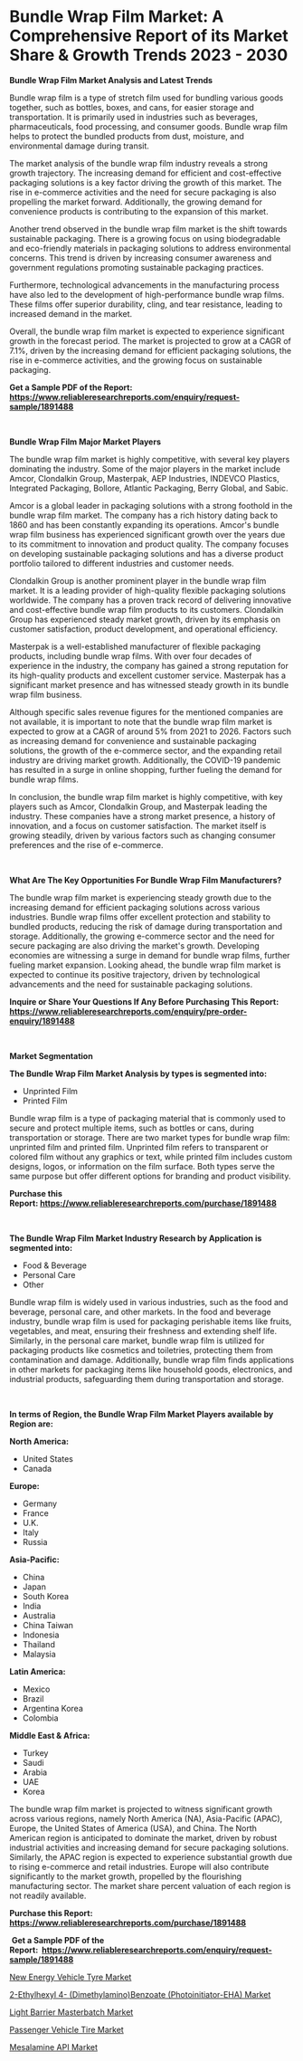 <p><h1>Bundle Wrap Film Market: A Comprehensive Report of its Market Share & Growth Trends 2023 - 2030</h1></p><p><strong>Bundle Wrap Film Market Analysis and Latest Trends</strong></p>
<p><p>Bundle wrap film is a type of stretch film used for bundling various goods together, such as bottles, boxes, and cans, for easier storage and transportation. It is primarily used in industries such as beverages, pharmaceuticals, food processing, and consumer goods. Bundle wrap film helps to protect the bundled products from dust, moisture, and environmental damage during transit.</p><p>The market analysis of the bundle wrap film industry reveals a strong growth trajectory. The increasing demand for efficient and cost-effective packaging solutions is a key factor driving the growth of this market. The rise in e-commerce activities and the need for secure packaging is also propelling the market forward. Additionally, the growing demand for convenience products is contributing to the expansion of this market.</p><p>Another trend observed in the bundle wrap film market is the shift towards sustainable packaging. There is a growing focus on using biodegradable and eco-friendly materials in packaging solutions to address environmental concerns. This trend is driven by increasing consumer awareness and government regulations promoting sustainable packaging practices.</p><p>Furthermore, technological advancements in the manufacturing process have also led to the development of high-performance bundle wrap films. These films offer superior durability, cling, and tear resistance, leading to increased demand in the market.</p><p>Overall, the bundle wrap film market is expected to experience significant growth in the forecast period. The market is projected to grow at a CAGR of 7.1%, driven by the increasing demand for efficient packaging solutions, the rise in e-commerce activities, and the growing focus on sustainable packaging.</p></p>
<p><strong>Get a Sample PDF of the Report:&nbsp; <a href="https://www.reliableresearchreports.com/enquiry/request-sample/1891488">https://www.reliableresearchreports.com/enquiry/request-sample/1891488</a></strong></p>
<p>&nbsp;</p>
<p><strong>Bundle Wrap Film Major Market Players</strong></p>
<p><p>The bundle wrap film market is highly competitive, with several key players dominating the industry. Some of the major players in the market include Amcor, Clondalkin Group, Masterpak, AEP Industries, INDEVCO Plastics, Integrated Packaging, Bollore, Atlantic Packaging, Berry Global, and Sabic.</p><p>Amcor is a global leader in packaging solutions with a strong foothold in the bundle wrap film market. The company has a rich history dating back to 1860 and has been constantly expanding its operations. Amcor's bundle wrap film business has experienced significant growth over the years due to its commitment to innovation and product quality. The company focuses on developing sustainable packaging solutions and has a diverse product portfolio tailored to different industries and customer needs.</p><p>Clondalkin Group is another prominent player in the bundle wrap film market. It is a leading provider of high-quality flexible packaging solutions worldwide. The company has a proven track record of delivering innovative and cost-effective bundle wrap film products to its customers. Clondalkin Group has experienced steady market growth, driven by its emphasis on customer satisfaction, product development, and operational efficiency.</p><p>Masterpak is a well-established manufacturer of flexible packaging products, including bundle wrap films. With over four decades of experience in the industry, the company has gained a strong reputation for its high-quality products and excellent customer service. Masterpak has a significant market presence and has witnessed steady growth in its bundle wrap film business.</p><p>Although specific sales revenue figures for the mentioned companies are not available, it is important to note that the bundle wrap film market is expected to grow at a CAGR of around 5% from 2021 to 2026. Factors such as increasing demand for convenience and sustainable packaging solutions, the growth of the e-commerce sector, and the expanding retail industry are driving market growth. Additionally, the COVID-19 pandemic has resulted in a surge in online shopping, further fueling the demand for bundle wrap films.</p><p>In conclusion, the bundle wrap film market is highly competitive, with key players such as Amcor, Clondalkin Group, and Masterpak leading the industry. These companies have a strong market presence, a history of innovation, and a focus on customer satisfaction. The market itself is growing steadily, driven by various factors such as changing consumer preferences and the rise of e-commerce.</p></p>
<p>&nbsp;</p>
<p><strong>What Are The Key Opportunities For Bundle Wrap Film Manufacturers?</strong></p>
<p><p>The bundle wrap film market is experiencing steady growth due to the increasing demand for efficient packaging solutions across various industries. Bundle wrap films offer excellent protection and stability to bundled products, reducing the risk of damage during transportation and storage. Additionally, the growing e-commerce sector and the need for secure packaging are also driving the market's growth. Developing economies are witnessing a surge in demand for bundle wrap films, further fueling market expansion. Looking ahead, the bundle wrap film market is expected to continue its positive trajectory, driven by technological advancements and the need for sustainable packaging solutions.</p></p>
<p><strong>Inquire or Share Your Questions If Any Before Purchasing This Report: <a href="https://www.reliableresearchreports.com/enquiry/pre-order-enquiry/1891488">https://www.reliableresearchreports.com/enquiry/pre-order-enquiry/1891488</a></strong></p>
<p>&nbsp;</p>
<p><strong>Market Segmentation</strong></p>
<p><strong>The Bundle Wrap Film Market Analysis by types is segmented into:</strong></p>
<p><ul><li>Unprinted Film</li><li>Printed Film</li></ul></p>
<p><p>Bundle wrap film is a type of packaging material that is commonly used to secure and protect multiple items, such as bottles or cans, during transportation or storage. There are two market types for bundle wrap film: unprinted film and printed film. Unprinted film refers to transparent or colored film without any graphics or text, while printed film includes custom designs, logos, or information on the film surface. Both types serve the same purpose but offer different options for branding and product visibility.</p></p>
<p><strong>Purchase this Report:&nbsp;<a href="https://www.reliableresearchreports.com/purchase/1891488">https://www.reliableresearchreports.com/purchase/1891488</a></strong></p>
<p>&nbsp;</p>
<p><strong>The Bundle Wrap Film Market Industry Research by Application is segmented into:</strong></p>
<p><ul><li>Food & Beverage</li><li>Personal Care</li><li>Other</li></ul></p>
<p><p>Bundle wrap film is widely used in various industries, such as the food and beverage, personal care, and other markets. In the food and beverage industry, bundle wrap film is used for packaging perishable items like fruits, vegetables, and meat, ensuring their freshness and extending shelf life. Similarly, in the personal care market, bundle wrap film is utilized for packaging products like cosmetics and toiletries, protecting them from contamination and damage. Additionally, bundle wrap film finds applications in other markets for packaging items like household goods, electronics, and industrial products, safeguarding them during transportation and storage.</p></p>
<p>&nbsp;</p>
<p><strong>In terms of Region, the Bundle Wrap Film Market Players available by Region are:</strong></p>
<p>
    <p> <strong> North America: </strong>
        <ul>
            <li>United States</li>
            <li>Canada</li>
        </ul>
        </p> 
    <p> <strong> Europe: </strong>
        <ul>
            <li>Germany</li>
            <li>France</li>
            <li>U.K.</li>
            <li>Italy</li>
            <li>Russia</li>
        </ul>
        </p> 
    <p> <strong> Asia-Pacific: </strong>
        <ul>
            <li>China</li>
            <li>Japan</li>
            <li>South Korea</li>
            <li>India</li>
            <li>Australia</li>
            <li>China Taiwan</li>
            <li>Indonesia</li>
            <li>Thailand</li>
            <li>Malaysia</li>
        </ul>
        </p> 
    <p> <strong> Latin America: </strong>
        <ul>
            <li>Mexico</li>
            <li>Brazil</li>
            <li>Argentina Korea</li>
            <li>Colombia</li>
        </ul>
        </p> 
    <p> <strong> Middle East & Africa: </strong>
        <ul>
            <li>Turkey</li>
            <li>Saudi</li>
            <li>Arabia</li>
            <li>UAE</li>
            <li>Korea</li>
        </ul>
    </p>
    </p>
<p><p>The bundle wrap film market is projected to witness significant growth across various regions, namely North America (NA), Asia-Pacific (APAC), Europe, the United States of America (USA), and China. The North American region is anticipated to dominate the market, driven by robust industrial activities and increasing demand for secure packaging solutions. Similarly, the APAC region is expected to experience substantial growth due to rising e-commerce and retail industries. Europe will also contribute significantly to the market growth, propelled by the flourishing manufacturing sector. The market share percent valuation of each region is not readily available.</p></p>
<p><strong>Purchase this Report: <a href="https://www.reliableresearchreports.com/purchase/1891488">https://www.reliableresearchreports.com/purchase/1891488</a></strong></p>
<p>&nbsp;<strong>Get a Sample PDF of the Report:&nbsp;&nbsp;<a href="https://www.reliableresearchreports.com/enquiry/request-sample/1891488">https://www.reliableresearchreports.com/enquiry/request-sample/1891488</a></strong></p>
<p><strong></strong></p>
<p><p><a href="https://medium.com/@dellkoepp/new-energy-vehicle-tyre-market-trends-forecast-and-competitive-analysis-to-2030-1f29fb5b0801">New Energy Vehicle Tyre Market</a></p><p><a href="https://github.com/sofyaavrova/Market-Research-Report-List-1/blob/main/2-ethylhexyl-4-dimethylaminobenzoate-photoinitiator-eha-market.md">2-Ethylhexyl 4- (Dimethylamino)Benzoate (Photoinitiator-EHA) Market</a></p><p><a href="https://www.linkedin.com/pulse/decoding-light-barrier-masterbatch-market-deep-dive-latest-4nrxf/">Light Barrier Masterbatch Market</a></p><p><a href="https://medium.com/@thadnader/passenger-vehicle-tire-market-size-reveals-the-best-marketing-channels-in-global-industry-20ddd2c972dc">Passenger Vehicle Tire Market</a></p><p><a href="https://github.com/kholmovskayalyudmila/Market-Research-Report-List-1/blob/main/mesalamine-api-market.md">Mesalamine API Market</a></p></p>